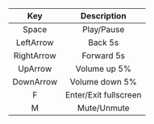 |    Key     |      Description      |
| :--------: | :-------------------: |
|   Space    |      Play/Pause       |
| LeftArrow  |        Back 5s        |
| RightArrow |      Forward 5s       |
|  UpArrow   |     Volume up 5%      |
| DownArrow  |    Volume down 5%     |
|     F      | Enter/Exit fullscreen |
|     M      |      Mute/Unmute      |
